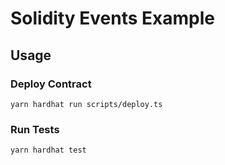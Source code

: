 # Solidity Events Example

## Usage

### Deploy Contract

```
yarn hardhat run scripts/deploy.ts
```

### Run Tests

```
yarn hardhat test
```
